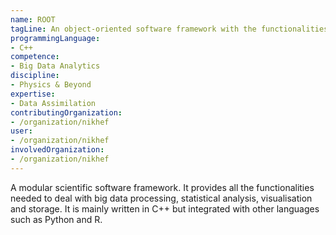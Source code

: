 ```yaml
---
name: ROOT
tagLine: An object-oriented software framework with the functionalities needed to deal with big data processing, statistical analysis, visualisation and storage.
programmingLanguage:
- C++
competence:
- Big Data Analytics
discipline:
- Physics & Beyond
expertise:
- Data Assimilation
contributingOrganization:
- /organization/nikhef
user:
- /organization/nikhef
involvedOrganization:
- /organization/nikhef
---
```

A modular scientific software framework. It provides all the functionalities needed to deal with big data processing, statistical analysis, visualisation and storage. It is mainly written in C++ but integrated with other languages such as Python and R.

